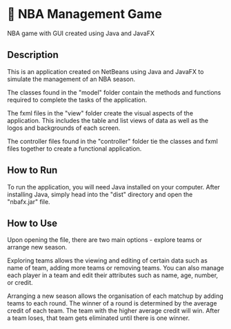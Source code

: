 # :basketball:	NBA Management Game
NBA game with GUI created using Java and JavaFX

## Description
This is an application created on NetBeans using Java and JavaFX to simulate the management of an NBA season.

The classes found in the "model" folder contain the methods and functions required to complete the tasks of the application.

The fxml files in the "view" folder create the visual aspects of the application. This includes the table and list views of data as well as the logos and backgrounds of each screen. 

The controller files found in the "controller" folder tie the classes and fxml files together to create a functional application. 

## How to Run

To run the application, you will need Java installed on your computer. After installing Java, simply head into the "dist" directory and open the "nbafx.jar" file. 

## How to Use

Upon opening the file, there are two main options - explore teams or arrange new season. 

Exploring teams allows the viewing and editing of certain data such as name of team, adding more teams or removing teams. You can also manage each player in a team and edit their attributes such as name, age, number, or credit.

Arranging a new season allows the organisation of each matchup by adding teams to each round. The winner of a round is determined by the average credit of each team. The team with the higher average credit will win. After a team loses, that team gets eliminated until there is one winner. 
